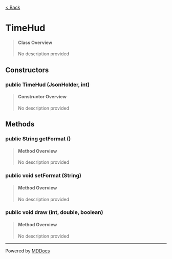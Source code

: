 [< Back](../README.md)
# TimeHud #
>#### Class Overview ####
>No description provided
## Constructors ##
### public TimeHud (JsonHolder, int) ###
>#### Constructor Overview ####
>No description provided
>
## Methods ##
### public String getFormat () ###
>#### Method Overview ####
>No description provided
>
### public void setFormat (String) ###
>#### Method Overview ####
>No description provided
>
### public void draw (int, double, boolean) ###
>#### Method Overview ####
>No description provided
>

---
Powered by [MDDocs](https://github.com/VRCube/MDDocs)
